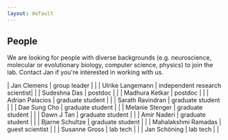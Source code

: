 ```yaml
---
layout: default
---
```


## People

We are looking for people with diverse backgrounds (e.g. neuroscience, molecular or evolutionary biology, computer science, physics) to join the lab. Contact Jan if you're interested in working with us.

| Jan Clemens | group leader | |
| Ulrike Langemann | independent research scientist| |
| Sudeshna Das | postdoc | |
| Madhura Ketkar | postdoc | |
| Adrian Palacios | graduate student | |
| Sarath Ravindran | graduate student | |
| Dae Sung Cho | graduate student | |
| Melanie Stenger | graduate student | |
| Dawn J Tan | graduate student | |
| Amir Naderi | graduate student | |
| Bjarne Schultze | graduate student | |
| Mahalakshmi Ramadas | guest scientist | |
| Susanne Gross | lab tech | |
| Jan Schöning | lab tech | |

<!-- Alumni

| Kimia Alizadeh | now research scientist in Freiburg ||
| Winston Mann | former graduate student ||
| Mahalakshmi Ramadas | now joint graduate student with Daniela Vallentin ||
| Deniz Yuezak | former graduate student | |
| Afshin Khalili | now product manager with Miltenyi | |
| Elsa Steinfath | former graduate student | |
| Julian Rottschäfer | former graduate student | | -->
